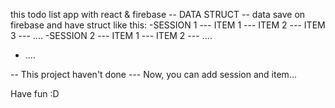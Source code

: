 this todo list app with react & firebase
-- DATA STRUCT --
 data save on firebase and have struct like this:
  -SESSION 1
        --- ITEM 1
        --- ITEM 2
        --- ITEM 3
        --- ....
  -SESSION 2
        --- ITEM 1
        --- ITEM 2
        --- ....
  - ....
  
-- This project haven't done ---
Now, you can add session and item...

Have fun :D
